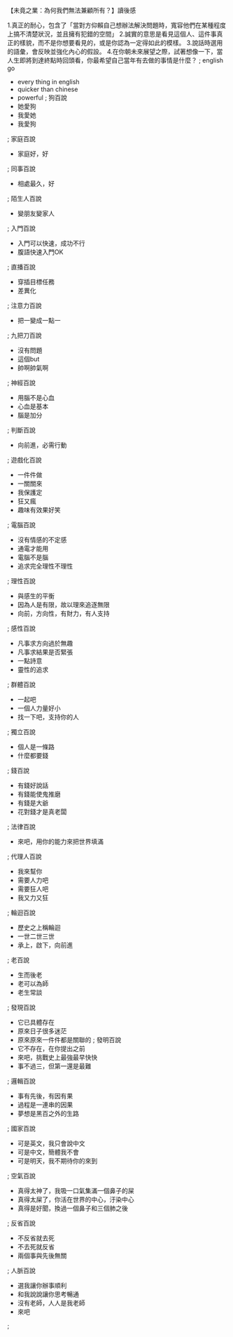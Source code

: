 【未竟之業：為何我們無法兼顧所有？】讀後感

1.真正的耐心，包含了「當對方仰賴自己想辦法解決問題時，寬容他們在某種程度上搞不清楚狀況，並且擁有犯錯的空間」
2.誠實的意思是看見這個人、這件事真正的樣貌，而不是你想要看見的，或是你認為一定得如此的模樣。
3.說話時選用的語彙，會反映並強化內心的假設。
4.在你朝未來展望之際，試著想像一下，當人生即將到達終點時回頭看，你最希望自己當年有去做的事情是什麼？
;
english go
- every thing in english
- quicker than chinese
- powerful
;
狗百說
- 她愛狗
- 我愛她
- 我愛狗

;
家庭百說
- 家庭好，好

;
同事百說
- 相處最久，好

;
陌生人百說
- 變朋友變家人

;
入門百說
- 入門可以快速，成功不行
- 腹語快速入門OK

;
直播百說
- 穿插目標任務
- 差異化

;
注意力百說
- 把一變成一點一

;
九把刀百說
- 沒有問題
- 這個but
- 帥啊帥氣啊

;
神經百說
- 用腦不是心血
- 心血是基本
- 腦是加分

;
判斷百說
- 向前進，必需行動

;
遊戲化百說
-  一件件做
- 一關關來
- 我保護定
- 狂又瘋
- 趣味有效果好笑

;
電腦百說
- 沒有情感的不定感
- 通電才能用
- 電腦不是腦
- 追求完全理性不理性

;
理性百說
- 與感生的平衡
- 因為人是有限，故以理來追逐無限
- 向前，方向性，有財力，有人支持


;
感性百說
- 凡事求方向過於無趣
- 凡事求結果是否緊張
- 一點詩意
- 靈性的追求

;
群體百說
- 一起吧
- 一個人力量好小
- 找一下吧，支持你的人

;
獨立百說
- 個人是一條路
- 什麼都要錢

;
錢百說
- 有錢好說話
- 有錢能使鬼推磨
- 有錢是大爺
- 花對錢才是真老闆

;
法律百說
- 來吧，用你的能力來把世界填滿

;
代理人百說
- 我來幫你
- 需要人力吧
- 需要狂人吧
- 我又力又狂

;
輪迴百說
- 歷史之上稱輪迴
- 一世二世三世
- 承上，啟下，向前進

;
老百說
- 生而後老
- 老可以為師
- 老生常談

;
發現百說
- 它已具體存在
- 原來日子很多迷茫
- 原來原來一件件都是關聯的
;
發明百說
- 它不存在，在你提出之前
- 來吧，挑戰史上最強最早快快
- 事不過三，但第一還是最難

;
邏輯百說
- 事有先後，有因有果
- 過程是一連串的因果
- 夢想是黑百之外的生路

;
國家百說
- 可是英文，我只會說中文
- 可是中文，簡體我不會
- 可是明天，我不期待你的來到

;
空氣百說
- 真得太神了，我吸一口氣集滿一個鼻子的屎
- 真得太屎了，你活在世界的中心，汙染中心
- 真得是好聞，換過一個鼻子和三個肺之後

;
反省百說
- 不反省就去死
- 不去死就反省
- 兩個事與先後無關

;
人脈百說
- 選我讓你辦事順利
- 和我說說讓你思考暢通
- 沒有老師，人人是我老師
- 來吧




;
